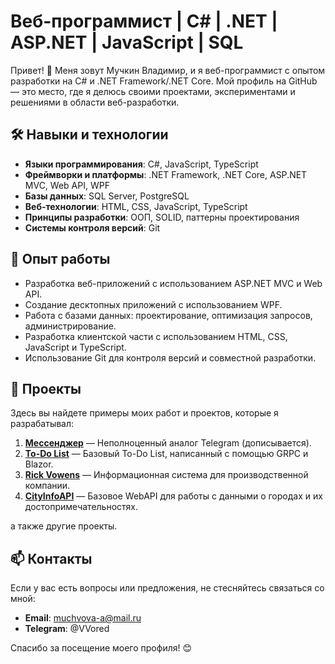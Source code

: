 # Веб-программист | C# | .NET | ASP.NET | JavaScript | SQL

Привет! 👋 Меня зовут Мучкин Владимир, и я веб-программист с опытом разработки на C# и .NET Framework/.NET Core. Мой профиль на GitHub — это место, где я делюсь своими проектами, экспериментами и решениями в области веб-разработки.

## 🛠 Навыки и технологии

- **Языки программирования**: C#, JavaScript, TypeScript
- **Фреймворки и платформы**: .NET Framework, .NET Core, ASP.NET MVC, Web API, WPF
- **Базы данных**: SQL Server, PostgreSQL
- **Веб-технологии**: HTML, CSS, JavaScript, TypeScript
- **Принципы разработки**: ООП, SOLID, паттерны проектирования
- **Системы контроля версий**: Git

## 🚀 Опыт работы

- Разработка веб-приложений с использованием ASP.NET MVC и Web API.
- Создание десктопных приложений с использованием WPF.
- Работа с базами данных: проектирование, оптимизация запросов, администрирование.
- Разработка клиентской части с использованием HTML, CSS, JavaScript и TypeScript.
- Использование Git для контроля версий и совместной разработки.

## 📂 Проекты

Здесь вы найдете примеры моих работ и проектов, которые я разрабатывал:

1. **[Мессенджер](https://github.com/VVored/Messenger)** — Неполноценный аналог Telegram (дописывается).
2. **[To-Do List](https://github.com/VVored/TODOList)** — Базовый To-Do List, написанный с помощью GRPC и Blazor.
3. **[Rick Vowens](https://github.com/VVored/Rick-Vowens)** — Информационная система для производственной компании.
4. **[CityInfoAPI](https://github.com/VVored/CityInfo)** — Базовое WebAPI для работы с данными о городах и их достопримечательностях.

а также другие проекты.

## 📫 Контакты

Если у вас есть вопросы или предложения, не стесняйтесь связаться со мной:

- **Email**: muchvova-a@mail.ru
- **Telegram**: @VVored

Спасибо за посещение моего профиля! 😊
